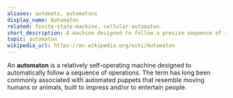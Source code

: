 ```yaml
---
aliases: automata, automatons
display_name: Automaton
related: finite-state-machine, cellular-automaton
short_description: A machine designed to follow a precise sequence of instructions.
topic: automaton
wikipedia_url: https://en.wikipedia.org/wiki/Automaton
---
```

An **automaton** is a relatively self-operating machine designed to automatically follow a sequence of operations.
The term has long been commonly associated with automated puppets that resemble moving humans or animals, built to impress and/or to entertain people.
